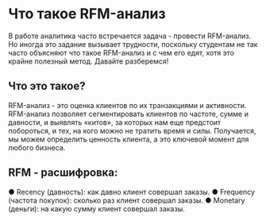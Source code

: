 # Что такое RFM-анализ

В работе аналитика часто встречается задача - провести RFM-анализ. Но иногда это
задание вызывает трудности, поскольку студентам не так часто объясняют что такое
RFM-анализ и с чем его едят, хотя это крайне полезный метод. Давайте разберемся!

## Что это такое?
RFM-анализ - это оценка клиентов по их транзакциями и активности. RFM-анализ
позволяет сегментировать клиентов по частоте, сумме и давности, и выявлять
«китов», за которых нам еще предстоит побороться, и тех, на кого можно не тратить
время и силы. Получается, мы можем определить ценность клиента, а это ключевой
момент для любого бизнеса.

## RFM - расшифровка:
● Recency (давность): как давно клиент совершал заказы.
● Frequency (частота покупок): сколько раз клиент совершал заказы.
● Monetary (деньги): на какую сумму клиент совершал заказы.
